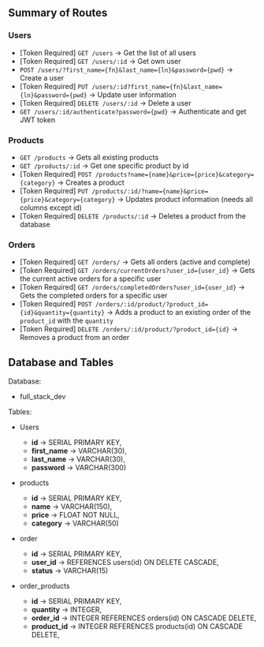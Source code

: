 ## Summary of Routes

### Users
- [Token Required] `GET /users` -> Get the list of all users
- [Token Required] `GET /users/:id` -> Get own user
- `POST /users/?first_name={fn}&last_name={ln}&password={pwd}` -> Create a user
- [Token Required] `PUT /users/:id?first_name={fn}&last_name={ln}&password={pwd}` -> Update user information
- [Token Required] `DELETE /users/:id` -> Delete a user
- `GET /users/:id/authenticate?password={pwd}` -> Authenticate and get JWT token

### Products
- `GET /products` -> Gets all existing products
- `GET /products/:id` -> Get one specific product by id
- [Token Required] `POST /products?name={name}&price={price}&category={category}` -> Creates a product
- [Token Required] `PUT /products/:id/?name={name}&price={price}&category={category}` -> Updates product information (needs all columns except id)
- [Token Required] `DELETE /products/:id` -> Deletes a product from the database

### Orders
- [Token Required] `GET /orders/` -> Gets all orders (active and complete)
- [Token Required] `GET /orders/currentOrders?user_id={user_id}` -> Gets the current active orders for a specific user
- [Token Required] `GET /orders/completedOrders?user_id={user_id}` -> Gets the completed orders for a specific user
- [Token Required] `POST /orders/:id/product/?product_id={id}&quantity={quantity}` -> Adds a product to an existing order of the `product_id` with the `quantity` 
- [Token Required] `DELETE /orders/:id/product/?product_id={id}` -> Removes a product from an order

## Database and Tables

Database: 
- full_stack_dev

Tables:
- Users
    - **id** -> SERIAL PRIMARY KEY,
    - **first_name** -> VARCHAR(30),
    - **last_name** -> VARCHAR(30),
    - **password** -> VARCHAR(300)

- products
    - **id** -> SERIAL PRIMARY KEY,
    - **name** -> VARCHAR(150),
    - **price** -> FLOAT NOT NULL,
    - **category** -> VARCHAR(50)

- order
    - **id** -> SERIAL PRIMARY KEY,
    - **user_id** -> REFERENCES users(id) ON DELETE CASCADE,
    - **status** -> VARCHAR(15)

- order_products
    - **id** -> SERIAL PRIMARY KEY,
    - **quantity** -> INTEGER,
    - **order_id** -> INTEGER REFERENCES orders(id) ON CASCADE DELETE,
    - **product_id** -> INTEGER REFERENCES products(id) ON CASCADE DELETE,
